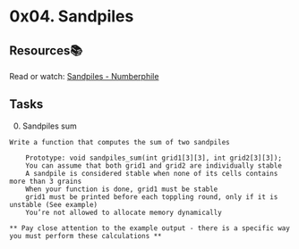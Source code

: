# 0x04. Sandpiles

## Resources:books:

Read or watch:
[Sandpiles - Numberphile](https://www.youtube.com/watch?v=1MtEUErz7Gg)


## Tasks

0. Sandpiles sum 
``` 
Write a function that computes the sum of two sandpiles

    Prototype: void sandpiles_sum(int grid1[3][3], int grid2[3][3]);
    You can assume that both grid1 and grid2 are individually stable
    A sandpile is considered stable when none of its cells contains more than 3 grains
    When your function is done, grid1 must be stable
    grid1 must be printed before each toppling round, only if it is unstable (See example)
    You’re not allowed to allocate memory dynamically

** Pay close attention to the example output - there is a specific way you must perform these calculations **
```
